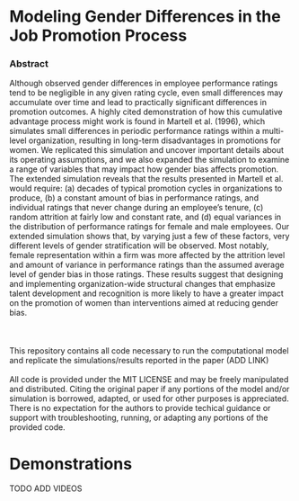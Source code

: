 <h1>Modeling Gender Differences in the Job Promotion Process</h1>
<h3>Abstract</h3>
Although observed gender differences in employee performance ratings tend to be negligible in any given rating cycle, even small differences may accumulate over time and lead to practically significant differences in promotion outcomes.  A highly cited demonstration of how this cumulative advantage process might work is found in Martell et al. (1996), which simulates small differences in periodic performance ratings within a multi-level organization, resulting in long-term disadvantages in promotions for women.  We replicated this simulation and uncover important details about its operating assumptions, and we also expanded the simulation to examine a range of variables that may impact how gender bias affects promotion.  The extended simulation reveals that the results presented in Martell et al. would require: (a) decades of typical promotion cycles in organizations to produce, (b) a constant amount of bias in performance ratings, and individual ratings that never change during an employee’s tenure, (c) random attrition at fairly low and constant rate, and (d) equal variances in the distribution of performance ratings for female and male employees.  Our extended simulation shows that, by varying just a few of these factors, very different levels of gender stratification will be observed.  Most notably, female representation within a firm was more affected by the attrition level and amount of variance in performance ratings than the assumed average level of gender bias in those ratings. These results suggest that designing and implementing organization-wide structural changes that emphasize talent development and recognition is more likely to have a greater impact on the promotion of women than interventions aimed at reducing gender bias.  
<br>
<br>
<br>
<br>
This repository contains all code necessary to run the computational model and replicate the simulations/results reported in the paper (ADD LINK)
<br>
<br>
All code is provided under the MIT LICENSE and may be freely manipulated and distributed. Citing the original paper if any portions of the model and/or simulation is borrowed, adapted, or used for other purposes is appreciated. There is no expectation for the authors to provide techical guidance or support with troubleshooting, running, or adapting any portions of the provided code.

<h1>Demonstrations</h1>

TODO ADD VIDEOS



